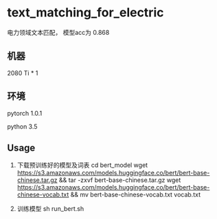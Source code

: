 # text_matching_for_electric
电力领域文本匹配， 模型acc为 0.868

## 机器
2080 Ti * 1
## 环境
pytorch 1.0.1

python 3.5

## Usage

1. 下载预训练好的模型及词表
	cd bert_model
	wget https://s3.amazonaws.com/models.huggingface.co/bert/bert-base-chinese.tar.gz && tar -zxvf bert-base-chinese.tar.gz 
	 wget https://s3.amazonaws.com/models.huggingface.co/bert/bert-base-chinese-vocab.txt  && mv bert-base-chinese-vocab.txt  vocab.txt
	
2. 训练模型
	sh run_bert.sh
